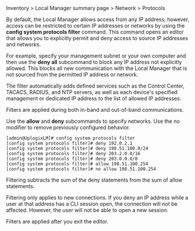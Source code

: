 <!-- 5.4 -->

<div class='ucc' />Inventory > Local Manager summary page > Network > Protocols</div>

By default, the Local Manager allows access from any IP address; however, access can be restricted to certain IP addresses or networks by using the **config system protocols filter** command. This command opens an editor that allows you to explicitly permit and deny access to source IP addresses and networks.

For example, specify your management subnet or your own computer and then use the **deny all** subcommand to block any IP address not explicitly allowed. This blocks all new communication with the Local Manager that is not sourced from the permitted IP address or network.

The filter automatically adds defined services such as the Control Center, TACACS, RADIUS, and NTP servers, as well as each device's specified management or dedicated IP address to the list of allowed IP addresses.

Filters are applied during both in-band and out-of-band communications.

Use the **allow** and **deny** subcommands to specify networks. Use the no modifier to remove previously configured behavior.

```
[admin@UplogixLM]# config system protocols filter
[config system protocols filter]# deny 192.0.2.1
[config system protocols filter]# deny 198.51.100.0/24
[config system protocols filter]# deny 203.2.0.0/16
[config system protocols filter]# deny 203.0.0.0/8
[config system protocols filter]# allow 198.51.100.254
[config system protocols filter]# no allow 198.51.100.254
```

Filtering subtracts the sum of the deny statements from the sum of allow statements.

Filtering only applies to new connections. If you deny an IP address while a user at that address has a CLI session open, the connection will not be affected. However, the user will not be able to open a new session.

Filters are applied after you exit the editor.
